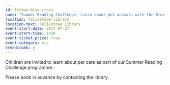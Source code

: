 ```yaml
---
id: fstowe-blue-cross
name: "Summer Reading Challenge: Learn about pet animals with the Blue Cross"
location: felixstowe-library
location-text: Felixstowe Library
event-start-date: 2017-07-27
event-start-time: 1430
event-ticket-price: free
event-category: src
breadcrumb: y
---
```


Children are invited to learn about pet care as part of our Summer Reading Challenge programme.

Please book in advance by contacting the library.
